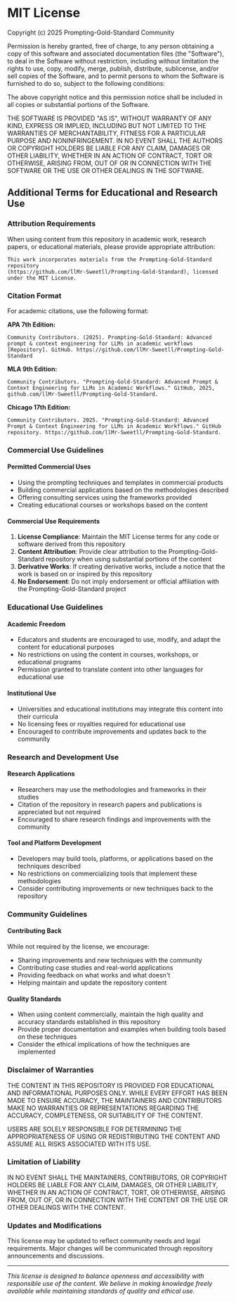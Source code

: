 # MIT License

Copyright (c) 2025 Prompting-Gold-Standard Community

Permission is hereby granted, free of charge, to any person obtaining a copy
of this software and associated documentation files (the "Software"), to deal
in the Software without restriction, including without limitation the rights
to use, copy, modify, merge, publish, distribute, sublicense, and/or sell
copies of the Software, and to permit persons to whom the Software is
furnished to do so, subject to the following conditions:

The above copyright notice and this permission notice shall be included in all
copies or substantial portions of the Software.

THE SOFTWARE IS PROVIDED "AS IS", WITHOUT WARRANTY OF ANY KIND, EXPRESS OR
IMPLIED, INCLUDING BUT NOT LIMITED TO THE WARRANTIES OF MERCHANTABILITY,
FITNESS FOR A PARTICULAR PURPOSE AND NONINFRINGEMENT. IN NO EVENT SHALL THE
AUTHORS OR COPYRIGHT HOLDERS BE LIABLE FOR ANY CLAIM, DAMAGES OR OTHER
LIABILITY, WHETHER IN AN ACTION OF CONTRACT, TORT OR OTHERWISE, ARISING FROM,
OUT OF OR IN CONNECTION WITH THE SOFTWARE OR THE USE OR OTHER DEALINGS IN THE
SOFTWARE.

## Additional Terms for Educational and Research Use

### Attribution Requirements
When using content from this repository in academic work, research papers, or educational materials, please provide appropriate attribution:

```
This work incorporates materials from the Prompting-Gold-Standard repository
(https://github.com/llMr-Sweetll/Prompting-Gold-Standard), licensed under the MIT License.
```

### Citation Format
For academic citations, use the following format:

**APA 7th Edition:**
```
Community Contributors. (2025). Prompting-Gold-Standard: Advanced prompt & context engineering for LLMs in academic workflows [Repository]. GitHub. https://github.com/llMr-Sweetll/Prompting-Gold-Standard
```

**MLA 9th Edition:**
```
Community Contributors. "Prompting-Gold-Standard: Advanced Prompt & Context Engineering for LLMs in Academic Workflows." GitHub, 2025, github.com/llMr-Sweetll/Prompting-Gold-Standard.
```

**Chicago 17th Edition:**
```
Community Contributors. 2025. "Prompting-Gold-Standard: Advanced Prompt & Context Engineering for LLMs in Academic Workflows." GitHub repository. https://github.com/llMr-Sweetll/Prompting-Gold-Standard.
```

### Commercial Use Guidelines

#### Permitted Commercial Uses
- Using the prompting techniques and templates in commercial products
- Building commercial applications based on the methodologies described
- Offering consulting services using the frameworks provided
- Creating educational courses or workshops based on the content

#### Commercial Use Requirements
1. **License Compliance**: Maintain the MIT License terms for any code or software derived from this repository
2. **Content Attribution**: Provide clear attribution to the Prompting-Gold-Standard repository when using substantial portions of the content
3. **Derivative Works**: If creating derivative works, include a notice that the work is based on or inspired by this repository
4. **No Endorsement**: Do not imply endorsement or official affiliation with the Prompting-Gold-Standard project

### Educational Use Guidelines

#### Academic Freedom
- Educators and students are encouraged to use, modify, and adapt the content for educational purposes
- No restrictions on using the content in courses, workshops, or educational programs
- Permission granted to translate content into other languages for educational use

#### Institutional Use
- Universities and educational institutions may integrate this content into their curricula
- No licensing fees or royalties required for educational use
- Encouraged to contribute improvements and updates back to the community

### Research and Development Use

#### Research Applications
- Researchers may use the methodologies and frameworks in their studies
- Citation of the repository in research papers and publications is appreciated but not required
- Encouraged to share research findings and improvements with the community

#### Tool and Platform Development
- Developers may build tools, platforms, or applications based on the techniques described
- No restrictions on commercializing tools that implement these methodologies
- Consider contributing improvements or new techniques back to the repository

### Community Guidelines

#### Contributing Back
While not required by the license, we encourage:
- Sharing improvements and new techniques with the community
- Contributing case studies and real-world applications
- Providing feedback on what works and what doesn't
- Helping maintain and update the repository content

#### Quality Standards
- When using content commercially, maintain the high quality and accuracy standards established in this repository
- Provide proper documentation and examples when building tools based on these techniques
- Consider the ethical implications of how the techniques are implemented

### Disclaimer of Warranties

THE CONTENT IN THIS REPOSITORY IS PROVIDED FOR EDUCATIONAL AND INFORMATIONAL PURPOSES ONLY. WHILE EVERY EFFORT HAS BEEN MADE TO ENSURE ACCURACY, THE MAINTAINERS AND CONTRIBUTORS MAKE NO WARRANTIES OR REPRESENTATIONS REGARDING THE ACCURACY, COMPLETENESS, OR SUITABILITY OF THE CONTENT.

USERS ARE SOLELY RESPONSIBLE FOR DETERMINING THE APPROPRIATENESS OF USING OR REDISTRIBUTING THE CONTENT AND ASSUME ALL RISKS ASSOCIATED WITH ITS USE.

### Limitation of Liability

IN NO EVENT SHALL THE MAINTAINERS, CONTRIBUTORS, OR COPYRIGHT HOLDERS BE LIABLE FOR ANY CLAIM, DAMAGES, OR OTHER LIABILITY, WHETHER IN AN ACTION OF CONTRACT, TORT, OR OTHERWISE, ARISING FROM, OUT OF, OR IN CONNECTION WITH THE CONTENT OR THE USE OR OTHER DEALINGS WITH THE CONTENT.

### Updates and Modifications

This license may be updated to reflect community needs and legal requirements. Major changes will be communicated through repository announcements and discussions.

---

*This license is designed to balance openness and accessibility with responsible use of the content. We believe in making knowledge freely available while maintaining standards of quality and ethical use.*
